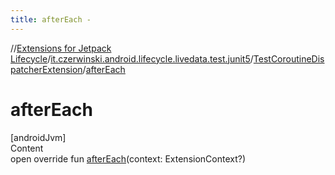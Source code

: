 ```yaml
---
title: afterEach -
---
```

//[Extensions for Jetpack Lifecycle](../../index.html)/[it.czerwinski.android.lifecycle.livedata.test.junit5](../index.html)/[TestCoroutineDispatcherExtension](index.html)/[afterEach](after-each.html)



# afterEach  
[androidJvm]  
Content  
open override fun [afterEach](after-each.html)(context: ExtensionContext?)  




